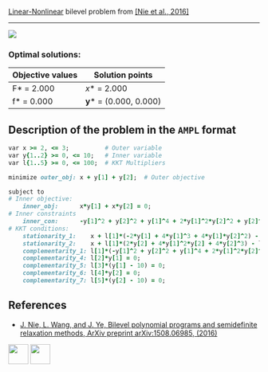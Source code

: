 [Linear-Nonlinear](/BASBLib/LP-NLP-problems) bilevel problem from [\[Nie et al., 2016\]][Nie et al., 2016]

---

![](/BASBLib/images/nwj_2016_01_eq.jpg)

### Optimal solutions:

Objective values   | Solution points         |
------------------ | ----------------------- |
F* = 2.000         | _x_* = 2.000            |
f* = 0.000         | __y__* = (0.000, 0.000) |

## Description of the problem in the `AMPL` format

```ruby
var x >= 2, <= 3;          # Outer variable
var y{1..2} >= 0, <= 10;   # Inner variable
var l{1..5} >= 0, <= 100;  # KKT Multipliers

minimize outer_obj: x + y[1] + y[2];  # Outer objective

subject to
# Inner objective:
    inner_obj:      x*y[1] + x*y[2] = 0;
# Inner constraints
    inner_con:      -y[1]^2 + y[2]^2 + y[1]^4 + 2*y[1]^2*y[2]^2 + y[2]^4 <= 0;
# KKT conditions:
    stationarity_1:    x + l[1]*(-2*y[1] + 4*y[1]^3 + 4*y[1]*y[2]^2) - l[2] + l[3] = 0;
    stationarity_2:    x + l[1]*(2*y[2] + 4*y[1]^2*y[2] + 4*y[2]^3) - l[4] + l[5] = 0;
    complementarity_1: l[1]*(-y[1]^2 + y[2]^2 + y[1]^4 + 2*y[1]^2*y[2]^2 + y[2]^4) = 0;
    complementarity_4: l[2]*y[1] = 0;
    complementarity_5: l[3]*(y[1] - 10) = 0;
    complementarity_6: l[4]*y[2] = 0;
    complementarity_7: l[5]*(y[2] - 10) = 0;
```

##  References

 - [J. Nie, L. Wang, and J. Ye, Bilevel polynomial programs and semidefinite relaxation methods, ArXiv preprint arXiv:1508.06985, (2016)](https://arxiv.org/pdf/1508.06985v3.pdf)

[<img src="http://www.interupgrade.com/images/pfeil-backbutton.png" width="40" height="40">](/BASBLib/LP-NLP-problems "Back to summary of LP-NLP bilevel problems")
[<img src="https://cdn1.iconfinder.com/data/icons/MetroStation-PNG/128/MB__home.png" width="40" height="40">](/BASBLib/index "Back to homepage")

[Nie et al., 2016]: https://arxiv.org/pdf/1508.06985v3.pdf
